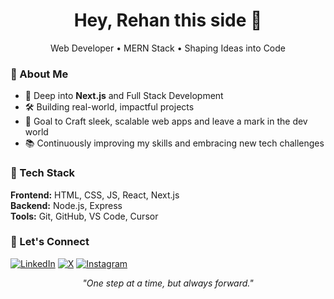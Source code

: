 <h1 align="center">Hey, Rehan this side 👋</h1>

<p align="center">Web Developer • MERN Stack • Shaping Ideas into Code</p>


### 🚀 About Me  
- 🌱 Deep into **Next.js** and Full Stack Development  
- 🛠️ Building real-world, impactful projects  
- 🎯 Goal to Craft sleek, scalable web apps and leave a mark in the dev world 
- 📚 Continuously improving my skills and embracing new tech challenges


### 🧰 Tech Stack  
**Frontend:** HTML, CSS, JS, React, Next.js   
**Backend:** Node.js, Express   
**Tools:** Git, GitHub, VS Code, Cursor   


### 🔗 Let's Connect 
[![LinkedIn](https://img.shields.io/badge/LinkedIn-0A66C2?style=for-the-badge&logo=linkedin&logoColor=white)](https://www.linkedin.com/in/rehan-mohammad-6717a4345/)
[![X](https://img.shields.io/badge/-000000?style=for-the-badge&logo=x&logoColor=white)](https://x.com/Rehanskyyyy)
[![Instagram](https://img.shields.io/badge/Instagram-E4405F?style=for-the-badge&logo=instagram&logoColor=white)](https://www.instagram.com/rehanskyyyy)



<p align="center">
  <em>"One step at a time, but always forward."</em>
</p>
